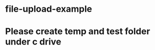 # file-upload-example

Please create temp and test folder under c drive
=============================================================================
